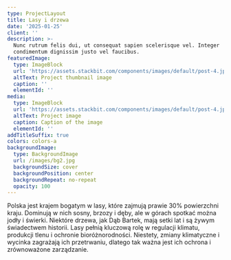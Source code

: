 ```yaml
---
type: ProjectLayout
title: Lasy i drzewa
date: '2025-01-25'
client: ''
description: >-
  Nunc rutrum felis dui, ut consequat sapien scelerisque vel. Integer
  condimentum dignissim justo vel faucibus.
featuredImage:
  type: ImageBlock
  url: 'https://assets.stackbit.com/components/images/default/post-4.jpeg'
  altText: Project thumbnail image
  caption: ''
  elementId: ''
media:
  type: ImageBlock
  url: 'https://assets.stackbit.com/components/images/default/post-4.jpeg'
  altText: Project image
  caption: Caption of the image
  elementId: ''
addTitleSuffix: true
colors: colors-a
backgroundImage:
  type: BackgroundImage
  url: /images/bg2.jpg
  backgroundSize: cover
  backgroundPosition: center
  backgroundRepeat: no-repeat
  opacity: 100
---
```


Polska jest krajem bogatym w lasy, które zajmują prawie 30% powierzchni kraju. Dominują w nich sosny, brzozy i dęby, ale w górach spotkać można jodły i świerki. Niektóre drzewa, jak Dąb Bartek, mają setki lat i są żywym świadectwem historii. Lasy pełnią kluczową rolę w regulacji klimatu, produkcji tlenu i ochronie bioróżnorodności. Niestety, zmiany klimatyczne i wycinka zagrażają ich przetrwaniu, dlatego tak ważna jest ich ochrona i zrównoważone zarządzanie.


